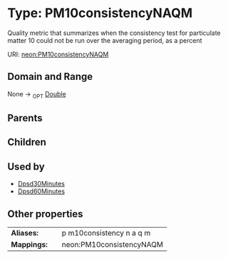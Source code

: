 
# Type: PM10consistencyNAQM


Quality metric that summarizes when the consistency test for particulate matter 10 could not be run over the averaging period, as a percent

URI: [neon:PM10consistencyNAQM](https://data.neonscience.org/PM10consistencyNAQM)


## Domain and Range

None ->  <sub>OPT</sub> [Double](types/Double.md)

## Parents


## Children


## Used by

 * [Dpsd30Minutes](Dpsd30Minutes.md)
 * [Dpsd60Minutes](Dpsd60Minutes.md)

## Other properties

|  |  |  |
| --- | --- | --- |
| **Aliases:** | | p m10consistency n a q m |
| **Mappings:** | | neon:PM10consistencyNAQM |

